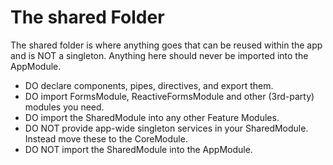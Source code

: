# The shared Folder

The shared folder is where anything goes that can be reused within the app and is NOT a singleton. Anything here should never be imported into the AppModule.

- DO declare components, pipes, directives, and export them.
- DO import FormsModule, ReactiveFormsModule and other (3rd-party) modules you need.
- DO import the SharedModule into any other Feature Modules.
- DO NOT provide app-wide singleton services in your SharedModule. Instead move these to the CoreModule.
- DO NOT import the SharedModule into the AppModule.
